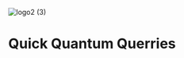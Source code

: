 
![logo2 (3)](https://user-images.githubusercontent.com/35488776/190877426-088b4db2-f62f-4d3d-a971-eeaa52d1c109.PNG)
# Quick Quantum Querries
